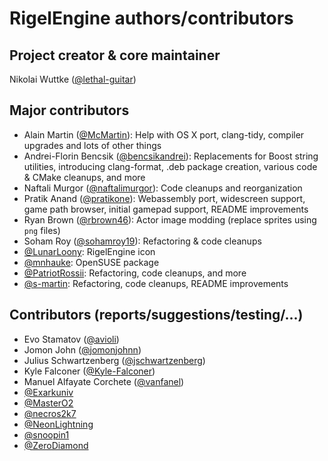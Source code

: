 # RigelEngine authors/contributors

## Project creator & core maintainer

Nikolai Wuttke ([@lethal-guitar](https://github.com/lethal-guitar))

## Major contributors

* Alain Martin ([@McMartin](https://github.com/McMartin)): Help with OS X port, clang-tidy, compiler upgrades and lots of other things
* Andrei-Florin Bencsik ([@bencsikandrei](https://github.com/bencsikandrei)): Replacements for Boost string utilities, introducing clang-format, .deb package creation, various code & CMake cleanups, and more
* Naftali Murgor ([@naftalimurgor](https://github.com/naftalimurgor)): Code cleanups and reorganization
* Pratik Anand ([@pratikone](https://github.com/pratikone)): Webassembly port, widescreen support, game path browser, initial gamepad support, README improvements
* Ryan Brown ([@rbrown46](https://github.com/rbrown46)): Actor image modding (replace sprites using `png` files)
* Soham Roy ([@sohamroy19](https://github.com/sohamroy19)): Refactoring & code cleanups
* [@LunarLoony](https://github.com/LunarLoony): RigelEngine icon
* [@mnhauke](https://github.com/mnhauke): OpenSUSE package
* [@PatriotRossii](https://github.com/PatriotRossii): Refactoring, code cleanups, and more
* [@s-martin](https://github.com/s-martin): Refactoring, code cleanups, README improvements

## Contributors (reports/suggestions/testing/...)

* Evo Stamatov ([@avioli](https://github.com/avioli))
* Jomon John ([@jomonjohnn](https://github.com/jomonjohnn))
* Julius Schwartzenberg ([@jschwartzenberg](https://github.com/jschwartzenberg))
* Kyle Falconer ([@Kyle-Falconer](https://github.com/Kyle-Falconer))
* Manuel Alfayate Corchete ([@vanfanel](https://github.com/vanfanel))
* [@Exarkuniv](https://github.com/Exarkuniv)
* [@MasterO2](https://github.com/MasterO2)
* [@necros2k7](https://github.com/necros2k7)
* [@NeonLightning](https://github.com/NeonLightning)
* [@snoopin1](https://github.com/snoopin1)
* [@ZeroDiamond](https://github.com/ZeroDiamond)
